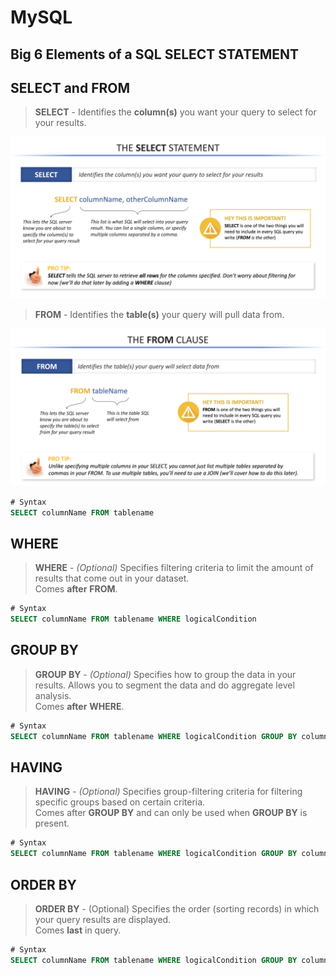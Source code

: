 # MySQL

## Big 6 Elements of a SQL SELECT STATEMENT

## SELECT and FROM

> **SELECT** - Identifies the **column\(s\)** you want your query to select for your results.

![](../.gitbook/assets/select%20%281%29.png)

> **FROM** - Identifies the **table\(s\)** your query will pull data from.

![](../.gitbook/assets/from.png)

```sql
# Syntax
SELECT columnName FROM tablename
```

## WHERE

> **WHERE** - _\(Optional\)_ Specifies filtering criteria to limit the amount of results that come out in your dataset.  
> Comes **after** **FROM**.

```sql
# Syntax
SELECT columnName FROM tablename WHERE logicalCondition
```

## GROUP BY

> **GROUP BY** - _\(Optional\)_ Specifies how to group the data in your results. Allows you to segment the data and do aggregate level analysis.  
> Comes **after** **WHERE**.

```sql
# Syntax
SELECT columnName FROM tablename WHERE logicalCondition GROUP BY columnName
```

## HAVING

> **HAVING** - _\(Optional\)_ Specifies group-filtering criteria for filtering specific groups based on certain criteria.   
>  Comes after **GROUP BY** and can only be used when **GROUP BY** is present.

```sql
# Syntax
SELECT columnName FROM tablename WHERE logicalCondition GROUP BY columnName HAVING logicalCondition
```

## ORDER BY

> **ORDER BY** - \(Optional\) Specifies the order \(sorting records\) in which your query results are displayed.   
> Comes **last** in query.

```sql
# Syntax
SELECT columnName FROM tablename WHERE logicalCondition GROUP BY columnName HAVING logicalCondition ORDER BY columnName
```

